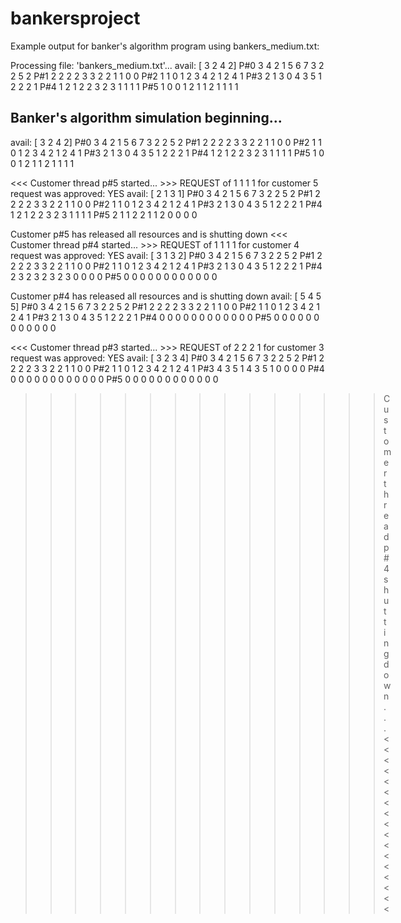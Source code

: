 # bankersproject

Example output for banker's algorithm program using bankers_medium.txt:

Processing file: 'bankers_medium.txt'...
avail: [ 3  2  4  2]
P#0     3  4  2  1     5  6  7  3     2  2  5  2
P#1     2  2  2  2     3  3  2  2     1  1  0  0
P#2     1  1  0  1     2  3  4  2     1  2  4  1
P#3     2  1  3  0     4  3  5  1     2  2  2  1
P#4     1  2  1  2     2  3  2  3     1  1  1  1
P#5     1  0  0  1     2  1  1  2     1  1  1  1


Banker's algorithm simulation beginning...
--------------------------------------------
avail: [ 3  2  4  2]
P#0     3  4  2  1     5  6  7  3     2  2  5  2
P#1     2  2  2  2     3  3  2  2     1  1  0  0
P#2     1  1  0  1     2  3  4  2     1  2  4  1
P#3     2  1  3  0     4  3  5  1     2  2  2  1
P#4     1  2  1  2     2  3  2  3     1  1  1  1
P#5     1  0  0  1     2  1  1  2     1  1  1  1

<<< Customer thread p#5 started... >>>
REQUEST of  1  1  1  1 for customer 5 request was approved: YES
avail: [ 2  1  3  1]
P#0     3  4  2  1     5  6  7  3     2  2  5  2
P#1     2  2  2  2     3  3  2  2     1  1  0  0
P#2     1  1  0  1     2  3  4  2     1  2  4  1
P#3     2  1  3  0     4  3  5  1     2  2  2  1
P#4     1  2  1  2     2  3  2  3     1  1  1  1
P#5     2  1  1  2     2  1  1  2     0  0  0  0

Customer p#5 has released all resources and is shutting down
<<< Customer thread p#4 started... >>>
REQUEST of  1  1  1  1 for customer 4 request was approved: YES
avail: [ 3  1  3  2]
P#0     3  4  2  1     5  6  7  3     2  2  5  2
P#1     2  2  2  2     3  3  2  2     1  1  0  0
P#2     1  1  0  1     2  3  4  2     1  2  4  1
P#3     2  1  3  0     4  3  5  1     2  2  2  1
P#4     2  3  2  3     2  3  2  3     0  0  0  0
P#5     0  0  0  0     0  0  0  0     0  0  0  0

Customer p#4 has released all resources and is shutting down
avail: [ 5  4  5  5]
P#0     3  4  2  1     5  6  7  3     2  2  5  2
P#1     2  2  2  2     3  3  2  2     1  1  0  0
P#2     1  1  0  1     2  3  4  2     1  2  4  1
P#3     2  1  3  0     4  3  5  1     2  2  2  1
P#4     0  0  0  0     0  0  0  0     0  0  0  0
P#5     0  0  0  0     0  0  0  0     0  0  0  0

<<< Customer thread p#3 started... >>>
REQUEST of  2  2  2  1 for customer 3 request was approved: YES
avail: [ 3  2  3  4]
P#0     3  4  2  1     5  6  7  3     2  2  5  2
P#1     2  2  2  2     3  3  2  2     1  1  0  0
P#2     1  1  0  1     2  3  4  2     1  2  4  1
P#3     4  3  5  1     4  3  5  1     0  0  0  0
P#4     0  0  0  0     0  0  0  0     0  0  0  0
P#5     0  0  0  0     0  0  0  0     0  0  0  0

>>>>>>>>>>>>>>> Customer thread p#4 shutting down... <<<<<<<<<<<<<<<<<